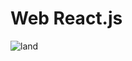 # Web React.js


![land](https://user-images.githubusercontent.com/67718246/139137489-72ed14bf-394c-43b2-a28e-8ae0b4447d23.png)


